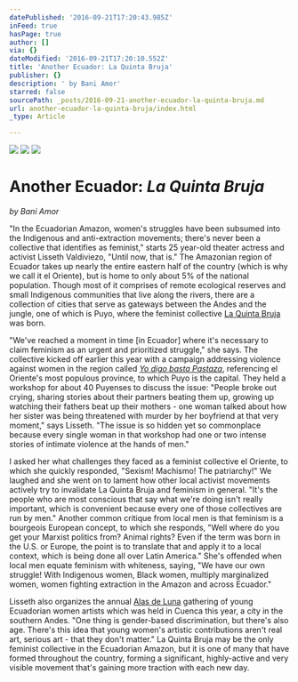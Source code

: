 ```yaml
---
datePublished: '2016-09-21T17:20:43.985Z'
inFeed: true
hasPage: true
author: []
via: {}
dateModified: '2016-09-21T17:20:10.552Z'
title: 'Another Ecuador: La Quinta Bruja'
publisher: {}
description: ' by Bani Amor'
starred: false
sourcePath: _posts/2016-09-21-another-ecuador-la-quinta-bruja.md
url: another-ecuador-la-quinta-bruja/index.html
_type: Article

---
```

![](https://the-grid-user-content.s3-us-west-2.amazonaws.com/0cc1112f-cdb1-45d0-8a52-edbb06a240c0.jpg)
![](https://the-grid-user-content.s3-us-west-2.amazonaws.com/a29e1e6e-97e3-41c2-9c9d-60434956ca84.jpg)
![](https://the-grid-user-content.s3-us-west-2.amazonaws.com/34f8f0a3-a277-4247-96f8-687e47fd9c86.jpg)

# Another Ecuador: _La Quinta Bruja_

_by Bani Amor_

"In the Ecuadorian Amazon, women's struggles have been subsumed into the Indigenous and anti-extraction movements; there's never been a collective that identifies as feminist," starts 25 year-old theater actress and activist Lisseth Valdiviezo, "Until now, that is." The Amazonian region of Ecuador takes up nearly the entire eastern half of the country (which is why we call it el Oriente), but is home to only about 5% of the national population. Though most of it comprises of remote ecological reserves and small Indigenous communities that live along the rivers, there are a collection of cities that serve as gateways between the Andes and the jungle, one of which is Puyo, where the feminist collective [La Quinta Bruja][0] was born.

"We've reached a moment in time \[in Ecuador\] where it's necessary to claim feminism as an urgent and prioritized struggle," she says. The collective kicked off earlier this year with a campaign addressing violence against women in the region called _[Yo digo basta Pastaza][1]_, referencing el Oriente's most populous province, to which Puyo is the capital. They held a workshop for about 40 Puyenses to discuss the issue: "People broke out crying, sharing stories about their partners beating them up, growing up watching their fathers beat up their mothers - one woman talked about how her sister was being threatened with murder by her boyfriend at that very moment," says Lisseth. "The issue is so hidden yet so commonplace because every single woman in that workshop had one or two intense stories of intimate violence at the hands of men."

I asked her what challenges they faced as a feminist collective el Oriente, to which she quickly responded, "Sexism! Machismo! The patriarchy!" We laughed and she went on to lament how other local activist movements actively try to invalidate La Quinta Bruja and feminism in general. "It's the people who are most conscious that say what we're doing isn't really important, which is convenient because every one of those collectives are run by men." Another common critique from local men is that feminism is a bourgeois European concept, to which she responds, "Well where do you get your Marxist politics from? Animal rights? Even if the term was born in the U.S. or Europe, the point is to translate that and apply it to a local context, which is being done all over Latin America." She's offended when local men equate feminism with whiteness, saying, "We have our own struggle! With Indigenous women, Black women, multiply marginalized women, women fighting extraction in the Amazon and across Ecuador."

Lisseth also organizes the annual [Alas de Luna][2] gathering of young Ecuadorian women artists which was held in Cuenca this year, a city in the southern Andes. "One thing is gender-based discrimination, but there's also age. There's this idea that young women's artistic contributions aren't real art, serious art - that they don't matter." La Quinta Bruja may be the only feminist collective in the Ecuadorian Amazon, but it is one of many that have formed throughout the country, forming a significant, highly-active and very visible movement that's gaining more traction with each new day.

[0]: https://www.facebook.com/La-Quinta-Bruja-Colectiva-918185051574613/?fref=ts
[1]: https://www.facebook.com/media/set/?set=a.1000697099990074.1073741834.918185051574613&type=3
[2]: https://www.facebook.com/AlasdeLunaEc/?fref=ts